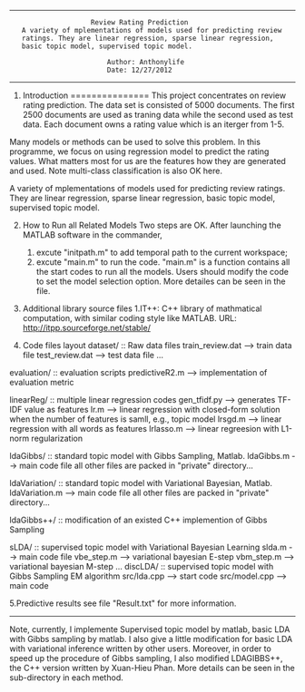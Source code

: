 ****************************************************************************

                        Review Rating Prediction
       A variety of mplementations of models used for predicting review 
       ratings. They are linear regression, sparse linear regression,
       basic topic model, supervised topic model.

                            Author: Anthonylife
                            Date: 12/27/2012

****************************************************************************

1. Introduction
===============
This project concentrates on review rating prediction. The data set
is consisted of 5000 documents. The first 2500 documents are used as
traning data while the second used as test data. Each document owns
a rating value which is an iterger from 1-5.

Many models or methods can be used to solve this problem. In this
programme, we focus on using regression model to predict the rating
values. What matters most for us are the features how they are generated
and used. Note multi-class classification is also OK here.

A variety of mplementations of models used for predicting review 
ratings. They are linear regression, sparse linear regression,
basic topic model, supervised topic model.

2. How to Run all Related Models
Two steps are OK. After launching the MATLAB software in the commander,
    1. excute "initpath.m" to add temporal path to the current workspace;
    2. excute "main.m" to run the code.
        "main.m" is a function contains all the start codes to run all the
        models. Users should modify the code to set the model selection
        option. More detailes can be seen in the file.
 
3. Additional library source files
    1.IT++: C++ library of mathmatical computation, with similar coding
      style like MATLAB.
      URL: http://itpp.sourceforge.net/stable/

4. Code files layout
dataset/
    :: Raw data files
    train_review.dat --> train data file
    test_review.dat  --> test data file
    ...

evaluation/
    :: evaluation scripts
    predictiveR2.m  --> implementation of evaluation metric 

linearReg/
    :: multiple linear regression codes
    gen_tfidf.py    --> generates TF-IDF value as features
    lr.m            --> linear regression with closed-form solution when 
                        the number of features is samll, e.g., topic model
    lrsgd.m         --> linear regression with all words as features
    lrlasso.m       --> linear regreesion with L1-norm regularization

ldaGibbs/
    :: standard topic model with Gibbs Sampling, Matlab.
    ldaGibbs.m      --> main code file
    all other files are packed in "private" directory...

ldaVariation/
    :: standard topic model with Variational Bayesian, Matlab.
    ldaVariation.m  --> main code file
    all other files are packed in "private" directory...

ldaGibbs++/
    :: modification of an existed C++ implemention of Gibbs Sampling

sLDA/
    :: supervised topic model with Variational Bayesian Learning
    slda.m          --> main code file
    vbe_step.m      --> variational bayesian E-step
    vbm_step.m      --> variational bayesian M-step
    ...
discLDA/
    :: supervised topic model with Gibbs Sampling EM algorithm
    src/lda.cpp     --> start code
    src/model.cpp   --> main code

5.Predictive results
see file "Result.txt" for more information.

****************************************************************************

Note, currently, I implemente Supervised topic model by matlab, basic LDA with
Gibbs sampling by matlab. I also give a little modification for  basic LDA
with variational inference written by other users. Moreover, in order to
speed up the procedure of Gibbs sampling, I also modified LDAGIBBS++, the C++
version written by Xuan-Hieu Phan. More details can be seen in the sub-directory
in each method.

